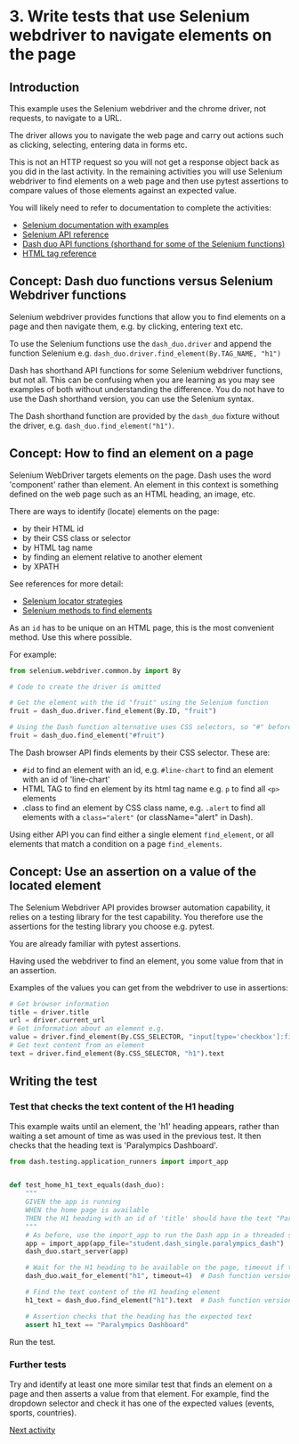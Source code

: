 # 3. Write tests that use Selenium webdriver to navigate elements on the page

## Introduction
This example uses the Selenium webdriver and the chrome driver, not requests, to navigate to a URL.

The driver allows you to navigate the web page and carry out actions such as clicking, selecting, entering data in forms
etc.

This is not an HTTP request so you will not get a response object back as you did in the last activity.
In the remaining activities you will use Selenium webdriver to find elements on a web page and then use pytest
assertions to compare values of those elements against an expected value.

You will likely need to refer to documentation to complete the activities:

- [Selenium documentation with examples](https://www.selenium.dev/documentation/webdriver/)
- [Selenium API reference](https://selenium-python.readthedocs.io/api.html)
- [Dash duo API functions (shorthand for some of the Selenium functions)](https://dash.plotly.com/testing#browser-apis)
- [HTML tag reference](https://www.w3schools.com/tags/default.asp)

## Concept: Dash duo functions versus Selenium Webdriver functions

Selenium webdriver provides functions that allow you to find elements on a page and then navigate them, e.g. by
clicking, entering text etc.

To use the Selenium functions use the `dash_duo.driver` and append the function Selenium e.g.
`dash_duo.driver.find_element(By.TAG_NAME, "h1")`

Dash has shorthand API functions for some Selenium webdriver functions, but not all. This can be confusing when you are
learning as you may see examples of both without understanding the difference. You do not have to use the Dash shorthand
version, you can use the Selenium syntax.

The Dash shorthand function are provided by the `dash_duo` fixture without the driver, e.g.
`dash_duo.find_element("h1")`.

## Concept: How to find an element on a page

Selenium WebDriver targets elements on the page. Dash uses the word 'component' rather than element. An element in this
context is something defined on the web page such as an HTML heading, an image, etc.

There are ways to identify (locate) elements on the page:

- by their HTML id
- by their CSS class or selector
- by HTML tag name
- by finding an element relative to another element
- by XPATH

See references for more detail:

- [Selenium locator strategies](https://www.selenium.dev/documentation/webdriver/elements/locators/)
- [Selenium methods to find elements](https://www.selenium.dev/documentation/webdriver/elements/finders/)

As an `id` has to be unique on an HTML page, this is the most convenient method. Use this where possible.

For example:

```python
from selenium.webdriver.common.by import By

# Code to create the driver is omitted

# Get the element with the id "fruit" using the Selenium function
fruit = dash_duo.driver.find_element(By.ID, "fruit")

# Using the Dash function alternative uses CSS selectors, so "#" before the id name denotes it is an ID
fruit = dash_duo.find_element("#fruit")
```

The Dash browser API finds elements by their CSS selector. These are:

- `#id` to find an element with an id, e.g. `#line-chart` to find an element with an id of 'line-chart'
- HTML TAG to find en element by its html tag name e.g. `p` to find all `<p>` elements
- .class to find an element by CSS class name, e.g. `.alert` to find all elements with a `class="alert"` (or
  className="alert" in Dash).

Using either API you can find either a single element `find_element`, or all elements that match a condition
on a page `find_elements`.

## Concept: Use an assertion on a value of the located element

The Selenium Webdriver API provides browser automation capability, it relies on a testing library for the test
capability. You therefore use the assertions for the testing library you choose e.g. pytest.

You are already familiar with pytest assertions.

Having used the webdriver to find an element, you some value from that in an assertion.

Examples of the values you can get from the webdriver to use in assertions:

```python
# Get browser information
title = driver.title
url = driver.current_url
# Get information about an element e.g. 
value = driver.find_element(By.CSS_SELECTOR, "input[type='checkbox']:first-of-type").is_selected()
# Get text content from an element
text = driver.find_element(By.CSS_SELECTOR, "h1").text
```

## Writing the test
### Test that checks the text content of the H1 heading

This example waits until an element, the 'h1' heading appears, rather than waiting a set amount of time as was used in
the previous test. It then checks that the heading text is 'Paralympics Dashboard'.

```python
from dash.testing.application_runners import import_app


def test_home_h1_text_equals(dash_duo):
    """
    GIVEN the app is running
    WHEN the home page is available
    THEN the H1 heading with an id of 'title' should have the text "Paralympics Dashboard"
    """
    # As before, use the import_app to run the Dash app in a threaded server
    app = import_app(app_file="student.dash_single.paralympics_dash")
    dash_duo.start_server(app)

    # Wait for the H1 heading to be available on the page, timeout if this does not happen within 4 seconds
    dash_duo.wait_for_element("h1", timeout=4)  # Dash function version

    # Find the text content of the H1 heading element
    h1_text = dash_duo.find_element("h1").text  # Dash function version

    # Assertion checks that the heading has the expected text
    assert h1_text == "Paralympics Dashboard"
```

Run the test.

### Further tests

Try and identify at least one more similar test that finds an element on a page and then asserts a value from that
element. For example, find the dropdown selector and check it has one of the expected values (events, sports,
countries).

[Next activity](4-4-interactions.md)